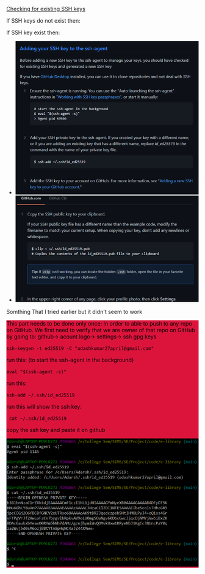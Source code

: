 [Checking for existing SSH keys](https://docs.github.com/en/github/authenticating-to-github/connecting-to-github-with-ssh/checking-for-existing-ssh-keys)

If SSH keys do not exist then:


If SSH key exist then:
* ![287f9bcbfc64980a29ab403fc21d4f24.png](../_resources/287f9bcbfc64980a29ab403fc21d4f24.png)
* ![a8a710d9c04de9105057970ace8357a1.png](../_resources/a8a710d9c04de9105057970ace8357a1.png)


Somthing That I tried earlier but it didn't seem to work
<div style="color: black; background: crimson">
This part needs to be done only once:
In order to able to push to any repo on GitHub. We first need to verify that we are owner of that repo on GitHub by going to:
github-> acount logo-> settings-> ssh gpg keys

```
ssh-keygen -t ed25519 -C "adashkumar27april@gmail.com"
```

run this: (to start the ssh-agent in the background)
```
eval "$(ssh-agent -s)"
```

run this:
```
ssh-add ~/.ssh/id_ed25519
```
run this will show the ssh key:
```
 cat ~/.ssh/id_ed25519
```
copy the ssh key and paste it on github

![1e705c6045bad61644a029f1add8d9bb.png](../_resources/1e705c6045bad61644a029f1add8d9bb.png)
</div>
